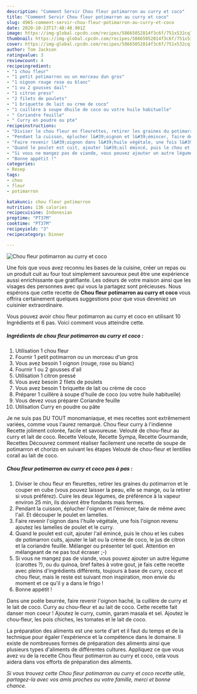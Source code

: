 ```yaml
---
description: "Comment Servir Chou fleur potimarron au curry et coco"
title: "Comment Servir Chou fleur potimarron au curry et coco"
slug: 4965-comment-servir-chou-fleur-potimarron-au-curry-et-coco
date: 2020-10-23T17:48:48.901Z
image: https://img-global.cpcdn.com/recipes/58665052814f3c6f/751x532cq70/chou-fleur-potimarron-au-curry-et-coco-photo-principale-de-la-recette.jpg
thumbnail: https://img-global.cpcdn.com/recipes/58665052814f3c6f/751x532cq70/chou-fleur-potimarron-au-curry-et-coco-photo-principale-de-la-recette.jpg
cover: https://img-global.cpcdn.com/recipes/58665052814f3c6f/751x532cq70/chou-fleur-potimarron-au-curry-et-coco-photo-principale-de-la-recette.jpg
author: Tom Jackson
ratingvalue: 3
reviewcount: 4
recipeingredient:
- "1 chou fleur"
- "1 petit potimarron ou un morceau dun gros"
- "1 oignon rouge rose ou blanc"
- "1 ou 2 gousses dail"
- "1 citron press"
- "2 filets de poulets"
- "1 briquette de lait ou crme de coco"
- "1 cuillère à soupe dhuile de coco ou votre huile habituelle"
- " Coriandre feuille"
- " Curry en poudre ou pte"
recipeinstructions:
- "Diviser le chou fleur en fleurettes, retirer les graines du potimarron et le couper en cube (vous pouvez laisser la peau, elle se mange, ou la retirer si vous préférez). Cuire les deux légumes, de préférence à la vapeur environ 25 min, ils doivent être fondants mais fermes."
- "Pendant la cuisson, éplucher l&#39;oignon et l&#39;émincer, faire de même avec l&#39;ail. Et découper le poulet en lamelles."
- "Faire revenir l&#39;oignon dans l&#39;huile végétale, une fois l&#39;oignon revenu ajoutez les lamelles de poulet et le curry."
- "Quand le poulet est cuit, ajouter l&#39;ail émincé, puis le chou et les cubes de potimarron cuits, ajouter le lait ou la crème de coco, le jus de citron et la coriandre feuille. Mélanger ou présenter tel quel. Attention en mélangeant de ne pas tout écraser ;-)"
- "Si vous ne mangez pas de viande, vous pouvez ajouter un autre légume (carottes ?), ou du quinoa, bref faites à votre gout, je fais cette recette avec pleins d&#39;ingrédients différents, toujours à base de curry, coco et chou fleur, mais le reste est suivant mon inspiration, mon envie du moment et ce qu&#39;il y a dans le frigo !"
- "Bonne appétit !"
categories:
- Resep
tags:
- chou
- fleur
- potimarron

katakunci: chou fleur potimarron 
nutrition: 136 calories
recipecuisine: Indonesian
preptime: "PT37M"
cooktime: "PT37M"
recipeyield: "3"
recipecategory: Dinner

---
```



![Chou fleur potimarron au curry et coco](https://img-global.cpcdn.com/recipes/58665052814f3c6f/751x532cq70/chou-fleur-potimarron-au-curry-et-coco-photo-principale-de-la-recette.jpg)

Une fois que vous avez reconnu les bases de la cuisine, créer un repas ou un produit cuit au four tout simplement savoureux peut être une expérience aussi enrichissante que gratifiante. Les odeurs de votre maison ainsi que les visages des personnes avec qui vous la partagez sont précieuses. Nous espérons que cette recette de <strong> Chou fleur potimarron au curry et coco </strong> vous offrira certainement quelques suggestions pour que vous deveniez un cuisinier extraordinaire.

<!--inarticleads1-->

Vous pouvez avoir chou fleur potimarron au curry et coco en utilisant 10 Ingrédients et 6 pas. Voici comment vous atteindre cette.

##### Ingrédients de chou fleur potimarron au curry et coco :

1. Utilisation 1 chou fleur
1. Fournir 1 petit potimarron ou un morceau d&#39;un gros
1. Vous avez besoin 1 oignon (rouge, rose ou blanc)
1. Fournir 1 ou 2 gousses d&#39;ail
1. Utilisation 1 citron pressé
1. Vous avez besoin 2 filets de poulets
1. Vous avez besoin 1 briquette de lait ou crème de coco
1. Préparer 1 cuillère à soupe d&#39;huile de coco (ou votre huile habituelle)
1. Vous devez vous préparer  Coriandre feuille
1. Utilisation  Curry en poudre ou pâte


Je ne suis pas DU TOUT monomaniaque, et mes recettes sont extrêmement variées, comme vous l&#39;aurez remarqué. Chou fleur curry à l&#39;indienne Recette joliment colorée, facile et savoureuse. Velouté de chou-fleur au curry et lait de coco. Recette Veloute, Recette Sympa, Recette Gourmande, Recettes Découvrez comment réaliser facilement une recette de soupe de potimarron et chorizo en suivant les étapes Velouté de chou-fleur et lentilles corail au lait de coco. 

<!--inarticleads2-->

##### Chou fleur potimarron au curry et coco pas à pas :

1. Diviser le chou fleur en fleurettes, retirer les graines du potimarron et le couper en cube (vous pouvez laisser la peau, elle se mange, ou la retirer si vous préférez). Cuire les deux légumes, de préférence à la vapeur environ 25 min, ils doivent être fondants mais fermes.
1. Pendant la cuisson, éplucher l&#39;oignon et l&#39;émincer, faire de même avec l&#39;ail. Et découper le poulet en lamelles.
1. Faire revenir l&#39;oignon dans l&#39;huile végétale, une fois l&#39;oignon revenu ajoutez les lamelles de poulet et le curry.
1. Quand le poulet est cuit, ajouter l&#39;ail émincé, puis le chou et les cubes de potimarron cuits, ajouter le lait ou la crème de coco, le jus de citron et la coriandre feuille. Mélanger ou présenter tel quel. Attention en mélangeant de ne pas tout écraser ;-)
1. Si vous ne mangez pas de viande, vous pouvez ajouter un autre légume (carottes ?), ou du quinoa, bref faites à votre gout, je fais cette recette avec pleins d&#39;ingrédients différents, toujours à base de curry, coco et chou fleur, mais le reste est suivant mon inspiration, mon envie du moment et ce qu&#39;il y a dans le frigo !
1. Bonne appétit !


Dans une poêle beurrée, faire revenir l&#39;oignon haché, la cuillère de curry et le lait de coco. Curry au chou-fleur et au lait de coco. Cette recette fait danser mon coeur ! Ajoutez le curry, cumin, garam masala et sel. Ajoutez le chou-fleur, les pois chiches, les tomates et le lait de coco. 

<!--inarticleads1-->

<p>
La préparation des aliments est une sorte d'art et il faut du temps et de la technique pour égaler l'expérience et la compétence dans le domaine. Il existe de nombreuses formes de préparation des aliments ainsi que plusieurs types d'aliments de différentes cultures. Appliquez ce que vous avez vu de la recette Chou fleur potimarron au curry et coco, cela vous aidera dans vos efforts de préparation des aliments.
</p>

<p>
<i>Si vous trouvez cette Chou fleur potimarron au curry et coco recette utile, partagez-la avec vos amis proches ou votre famille, merci et bonne chance.</i>
</p>
